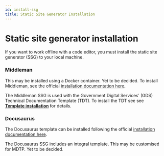 ```yaml
---
id: install-ssg
title: Static Site Generator Installation
---
```

# Static site generator installation
If you want to work offline with a code editor, you must install the static site generator (SSG) to your local machine.

### Middleman
This may be installed using a Docker container. Yet to be decided. To install Middleman, see the official [installation documentation here](https://middlemanapp.com/basics/install/).

The Middleman SSG is used with the Government Digital Services' (GDS) Technical Documentation Template (TDT). To install the TDT see see [**Template installation**](/installation/install-template.md) for details.


### Docusaurus

The Docusaurus template can be installed following the official [installation documentation here](https://docusaurus.io/docs/installation).

The Docusaurus SSG includes an integral template. This may be customised for MDTP. Yet to be decided.
